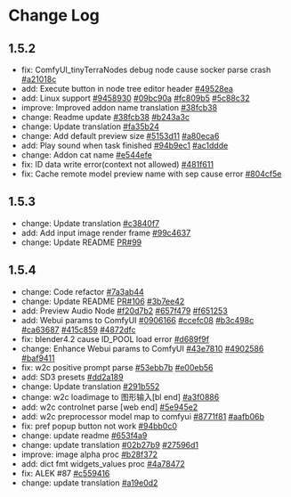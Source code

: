# Change Log
## 1.5.2
- fix: ComfyUI_tinyTerraNodes debug node cause socker parse crash [#a21018c](a21018cde3901336ce7e3e4524ff631c1ca89698)
- add: Execute button in node tree editor header [#49528ea](https://github.com/AIGODLIKE/ComfyUI-BlenderAI-node/commit/49528ea91e22f0f79ee516fa5edc0f23e1b87944)
- add: Linux support [#9458930](https://github.com/AIGODLIKE/ComfyUI-BlenderAI-node/commit/9458930b2b7acd7fabd25ea571aea5099b96efd6) [#09bc90a](https://github.com/AIGODLIKE/ComfyUI-BlenderAI-node/commit/09bc90a7a3031019b9f76b27f8ca5178b8eb1264) [#fc809b5](https://github.com/AIGODLIKE/ComfyUI-BlenderAI-node/commit/fc809b5a1373eb9cb09f8034d26714246ff513be) [#5c88c32](https://github.com/AIGODLIKE/ComfyUI-BlenderAI-node/commit/5c88c3277b5e3a7357c390f42f0cbb9ad491be8e)
- improve: Improved addon name translation [#38fcb38](https://github.com/AIGODLIKE/ComfyUI-BlenderAI-node/commit/38fcb381d31310c4673f7131cb6c83f09eccf588)
- change: Readme update [#38fcb38](https://github.com/AIGODLIKE/ComfyUI-BlenderAI-node/commit/38fcb381d31310c4673f7131cb6c83f09eccf588) [#b243a3c](https://github.com/AIGODLIKE/ComfyUI-BlenderAI-node/commit/b243a3c583ccc9827835b5539f684cd28d6b124c)
- change: Update translation [#fa35b24](https://github.com/AIGODLIKE/ComfyUI-BlenderAI-node/commit/fa35b24751ac84287ce0b4c56e49a77fa1bb673e)
- change: Add default preview size [#5153d11](https://github.com/AIGODLIKE/ComfyUI-BlenderAI-node/commit/5153d11eba60170a96dcc7d9b16b6b9ec5c22d5e) [#a80eca6](https://github.com/AIGODLIKE/ComfyUI-BlenderAI-node/commit/a80eca6f13d3cf0bcb1162340751361519c4e907)
- add: Play sound when task finished [#94b9ec1](https://github.com/AIGODLIKE/ComfyUI-BlenderAI-node/commit/94b9ec1de429250e1b23523ad885d70c14262cb5) [#ac1ddde](https://github.com/AIGODLIKE/ComfyUI-BlenderAI-node/commit/ac1ddde82a29debf86d21cb63326cc9f7e196187)
- change: Addon cat name [#e544efe](https://github.com/AIGODLIKE/ComfyUI-BlenderAI-node/commit/e544ef5e6694ff5fd0959c97bd35cc9fe0dd387c)
- fix: ID data write error(context not allowed) [#481f611](https://github.com/AIGODLIKE/ComfyUI-BlenderAI-node/commit/481f611943b51bc578f5f93d3fc6cb9c3aba52e8)
- fix: Cache remote model preview name with sep cause error [#804cf5e](https://github.com/AIGODLIKE/ComfyUI-BlenderAI-node/commit/804cf5ef668a04dff015d5f1662539956b203119)

## 1.5.3
- change: Update translation [#c3840f7](https://github.com/AIGODLIKE/ComfyUI-BlenderAI-node/commit/c3840f7c1031f8abfdc6e41de2068c39e44ca882)
- add: Add input image render frame [#99c4637](https://github.com/AIGODLIKE/ComfyUI-BlenderAI-node/commit/99c46373fdcd9aed6ed2757df04a404855308011)
- change: Update README [PR#99](https://github.com/AIGODLIKE/ComfyUI-BlenderAI-node/pull/99)

## 1.5.4
- change: Code refactor [#7a3ab44](https://github.com/AIGODLIKE/ComfyUI-BlenderAI-node/commit/7a3ab448e64a08e79e2b485edc143242ea905078)
- change: Update README [PR#106](https://github.com/AIGODLIKE/ComfyUI-BlenderAI-node/pull/106) [#3b7ee42](https://github.com/AIGODLIKE/ComfyUI-BlenderAI-node/commit/3b7ee42cee52111d4f0d9b7734a2b729d338ede1)
- add: Preview Audio Node [#f20d7b2](https://github.com/AIGODLIKE/ComfyUI-BlenderAI-node/commit/f20d7b21142692eb50789140ad95157dbf586bea) [#657f479](https://github.com/AIGODLIKE/ComfyUI-BlenderAI-node/commit/657f479dd11b3cd4fa8fa7480362621293e7d14a) [#f651253](https://github.com/AIGODLIKE/ComfyUI-BlenderAI-node/commit/f65125331dc0169776cfee2ced753634542fd8a6)
- add: Webui params to ComfyUI [#0906166](https://github.com/AIGODLIKE/ComfyUI-BlenderAI-node/commit/09061669723983d9c2c51eccc4386fd2395cf38a) [#ccefc08](https://github.com/AIGODLIKE/ComfyUI-BlenderAI-node/commit/ccefc081f19755442f6031454eac99ec43321eff) [#b3c498c](https://github.com/AIGODLIKE/ComfyUI-BlenderAI-node/commit/b3c498c919e65553ea13b2b056f7c77e04e9a6fe) [#ca63687](https://github.com/AIGODLIKE/ComfyUI-BlenderAI-node/commit/ca63687698a817e12b6ebd933df7b28685c6134d) [#415c859](https://github.com/AIGODLIKE/ComfyUI-BlenderAI-node/commit/415c859e6fd5dbb955ac7721c1151837dd7ed440) [#4872dfc](https://github.com/AIGODLIKE/ComfyUI-BlenderAI-node/commit/4872dfccc4de45f9312f75269e84d9b102b13195)
- fix: blender4.2 cause ID_POOL load error [#d689f9f](https://github.com/AIGODLIKE/ComfyUI-BlenderAI-node/commit/d689f9fcaa351882adc734486864541727397f42)
- change: Enhance Webui params to ComfyUI [#43e7810](https://github.com/AIGODLIKE/ComfyUI-BlenderAI-node/commit/43e78107f7007d4bdd60fbcff7d49b3ed3877048) [#4902586](https://github.com/AIGODLIKE/ComfyUI-BlenderAI-node/commit/49025862aff6eced6341d0d0885d103f456b22fb) [#baf9411](https://github.com/AIGODLIKE/ComfyUI-BlenderAI-node/commit/baf94115427072efb668068f5016d6f81ca8f681)
- fix: w2c positive prompt parse [#53ebb7b](https://github.com/AIGODLIKE/ComfyUI-BlenderAI-node/commit/53ebb7b93dac792f5d09c61f09c085010a3b8553) [#e00eb56](https://github.com/AIGODLIKE/ComfyUI-BlenderAI-node/commit/e00eb566d477f4af419fabe002bc804327759e91)
- add: SD3 presets [#dd2a189](https://github.com/AIGODLIKE/ComfyUI-BlenderAI-node/commit/dd2a18981a1595802537e13227696870543df412)
- change: Update translation [#291b552](https://github.com/AIGODLIKE/ComfyUI-BlenderAI-node/commit/291b5524f95b8f6b32445d187ac222fa7dac1d5a)
- change: w2c loadimage to 图形输入[bl end] [#a3f0886](https://github.com/AIGODLIKE/ComfyUI-BlenderAI-node/commit/a3f08865fe74dc1e9b271e5dac58f6835c8851c6)
- add: w2c controlnet parse [web end] [#5e945e2](https://github.com/AIGODLIKE/ComfyUI-BlenderAI-node/commit/5e945e2cc803ec87bd56f1a5b4ef434ce03d1cc9)
- add: w2c preprocessor model map to comfyui [#8771f81](https://github.com/AIGODLIKE/ComfyUI-BlenderAI-node/commit/8771f81c6cf00763f6495d5e9e0e6eb79cf1fa31) [#aafb06b](https://github.com/AIGODLIKE/ComfyUI-BlenderAI-node/commit/aafb06ba01afcfe3718d51f11936fada6c101736)
- fix: pref popup button not work [#94bb0c0](https://github.com/AIGODLIKE/ComfyUI-BlenderAI-node/commit/94bb0c039c104d3ee69b15bea378cc4b663ff108)
- change: update readme [#653f4a9](https://github.com/AIGODLIKE/ComfyUI-BlenderAI-node/commit/653f4a977eeff51329d867942f4be7340a1609b7)
- change: update translation [#02b27b9](https://github.com/AIGODLIKE/ComfyUI-BlenderAI-node/commit/02b27b95c5d7330f4de56ef257f0651407486cca) [#27596d1](https://github.com/AIGODLIKE/ComfyUI-BlenderAI-node/commit/27596d1a024543357a3cb7e180ad49b821f5fb00)
- improve: image alpha proc [#b28f372](https://github.com/AIGODLIKE/ComfyUI-BlenderAI-node/commit/b28f372a096dfda1b487a9aca548886de4fd58b6)
- add: dict fmt widgets_values proc [#4a78472](https://github.com/AIGODLIKE/ComfyUI-BlenderAI-node/commit/4a784721e02325ef376bc9aa81bd656bed22f4ef)
- fix: ALEK #87 [#c559416](https://github.com/AIGODLIKE/ComfyUI-BlenderAI-node/commit/c55941688457f0245b0feb3ece8203f04201b83d)
- change: update translation [#a19e0d2](https://github.com/AIGODLIKE/ComfyUI-BlenderAI-node/commit/a19e0d2699b3739e0c6b49e5edcfb3607486a162)